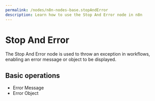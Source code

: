 ```yaml
---
permalink: /nodes/n8n-nodes-base.stopAndError
description: Learn how to use the Stop And Error node in n8n
---
```


# Stop And Error

The Stop And Error node is used to throw an exception in workflows, enabling an error message or object to be displayed.

## Basic operations

* Error Message
* Error Object